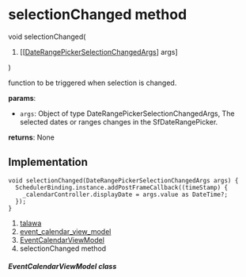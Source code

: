 
<div>

# selectionChanged method

</div>


void selectionChanged(

1.  [[[DateRangePickerSelectionChangedArgs](https://pub.dev/documentation/syncfusion_flutter_datepicker/28.2.3/datepicker/DateRangePickerSelectionChangedArgs-class.html)]
    args]

)



function to be triggered when selection is changed.

**params**:

-   `args`: Object of type DateRangePickerSelectionChangedArgs, The
    selected dates or ranges changes in the SfDateRangePicker.

**returns**: None



## Implementation

``` language-dart
void selectionChanged(DateRangePickerSelectionChangedArgs args) {
  SchedulerBinding.instance.addPostFrameCallback((timeStamp) {
    _calendarController.displayDate = args.value as DateTime?;
  });
}
```







1.  [talawa](../../index.html)
2.  [event_calendar_view_model](../../view_model_after_auth_view_models_event_view_models_event_calendar_view_model/)
3.  [EventCalendarViewModel](../../view_model_after_auth_view_models_event_view_models_event_calendar_view_model/EventCalendarViewModel-class.html)
4.  selectionChanged method

##### EventCalendarViewModel class







